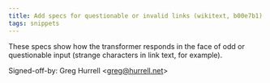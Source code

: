```yaml
---
title: Add specs for questionable or invalid links (wikitext, b00e7b1)
tags: snippets
---
```


These specs show how the transformer responds in the face of odd or questionable input (strange characters in link text, for example).

Signed-off-by: Greg Hurrell &lt;greg@hurrell.net&gt;

